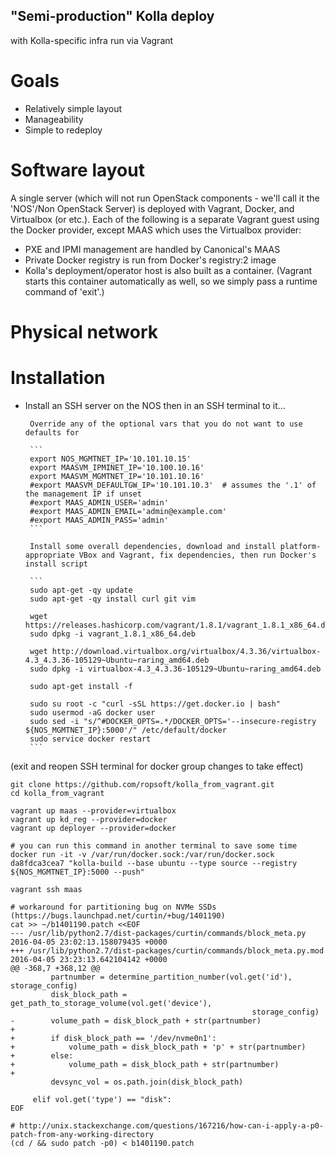 ## "Semi-production" Kolla deploy
with Kolla-specific infra run via Vagrant

# Goals
 - Relatively simple layout
 - Manageability
 - Simple to redeploy

# Software layout
A single server (which will not run OpenStack components - we'll call it the 'NOS'/Non OpenStack Server) is deployed with Vagrant, Docker, and Virtualbox (or etc.). Each of the following is a separate Vagrant guest using the Docker provider, except MAAS which uses the Virtualbox provider:
 - PXE and IPMI management are handled by Canonical's MAAS
 - Private Docker registry is run from Docker's registry:2 image
 - Kolla's deployment/operator host is also built as a container. (Vagrant starts this container automatically as well, so we simply pass a runtime command of 'exit'.)


# Physical network



# Installation

 - Install an SSH server on the NOS then in an SSH terminal to it...

        Override any of the optional vars that you do not want to use defaults for

        ```
        export NOS_MGMTNET_IP='10.101.10.15'
        export MAASVM_IPMINET_IP='10.100.10.16'
        export MAASVM_MGMTNET_IP='10.101.10.16'
        #export MAASVM_DEFAULTGW_IP='10.101.10.3'  # assumes the '.1' of the management IP if unset
        #export MAAS_ADMIN_USER='admin'
        #export MAAS_ADMIN_EMAIL='admin@example.com'
        #export MAAS_ADMIN_PASS='admin'
        ```

        Install some overall dependencies, download and install platform-appropriate VBox and Vagrant, fix dependencies, then run Docker's install script

        ```
        sudo apt-get -qy update
        sudo apt-get -qy install curl git vim
        
        wget https://releases.hashicorp.com/vagrant/1.8.1/vagrant_1.8.1_x86_64.deb
        sudo dpkg -i vagrant_1.8.1_x86_64.deb
        
        wget http://download.virtualbox.org/virtualbox/4.3.36/virtualbox-4.3_4.3.36-105129~Ubuntu~raring_amd64.deb
        sudo dpkg -i virtualbox-4.3_4.3.36-105129~Ubuntu~raring_amd64.deb
        
        sudo apt-get install -f
        
        sudo su root -c "curl -sSL https://get.docker.io | bash"
        sudo usermod -aG docker user
        sudo sed -i "s/^#DOCKER_OPTS=.*/DOCKER_OPTS='--insecure-registry ${NOS_MGMTNET_IP}:5000'/" /etc/default/docker
        sudo service docker restart
        ```

(exit and reopen SSH terminal for docker group changes to take effect)

```
git clone https://github.com/ropsoft/kolla_from_vagrant.git
cd kolla_from_vagrant

vagrant up maas --provider=virtualbox
vagrant up kd_reg --provider=docker
vagrant up deployer --provider=docker

# you can run this command in another terminal to save some time
docker run -it -v /var/run/docker.sock:/var/run/docker.sock da8fdca3cea7 "kolla-build --base ubuntu --type source --registry ${NOS_MGMTNET_IP}:5000 --push"

vagrant ssh maas

# workaround for partitioning bug on NVMe SSDs (https://bugs.launchpad.net/curtin/+bug/1401190)
cat >> ~/b1401190.patch <<EOF
--- /usr/lib/python2.7/dist-packages/curtin/commands/block_meta.py      2016-04-05 23:02:13.158079435 +0000
+++ /usr/lib/python2.7/dist-packages/curtin/commands/block_meta.py.mod  2016-04-05 23:23:13.642104142 +0000
@@ -368,7 +368,12 @@
         partnumber = determine_partition_number(vol.get('id'), storage_config)
         disk_block_path = get_path_to_storage_volume(vol.get('device'),
                                                      storage_config)
-        volume_path = disk_block_path + str(partnumber)
+
+        if disk_block_path == '/dev/nvme0n1':
+            volume_path = disk_block_path + 'p' + str(partnumber)
+        else:
+            volume_path = disk_block_path + str(partnumber)
+
         devsync_vol = os.path.join(disk_block_path)

     elif vol.get('type') == "disk":
EOF

# http://unix.stackexchange.com/questions/167216/how-can-i-apply-a-p0-patch-from-any-working-directory
(cd / && sudo patch -p0) < b1401190.patch


```

